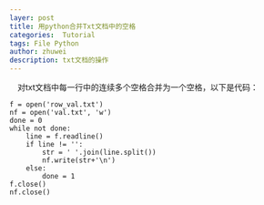 ```yaml
---
layer: post
title: 用python合并Txt文档中的空格
categories:  Tutorial
tags: File Python
author: zhuwei
description: txt文档的操作
---
```

&emsp;对txt文档中每一行中的连续多个空格合并为一个空格，以下是代码：

	f = open('row_val.txt')
	nf = open('val.txt', 'w')
	done = 0
	while not done:
		line = f.readline()
		if line != '':
			str = ' '.join(line.split())
			nf.write(str+'\n')
		else:
			done = 1
	f.close()
	nf.close()
